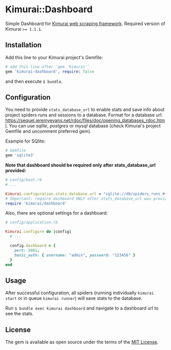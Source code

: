 # Kimurai::Dashboard

Simple Dashboard for [Kimurai web scraping framework](https://github.com/vifreefly/kimuraframework). Required version of Kimurai `>= 1.1.1`.

## Installation
Add this line to your Kimurai project's Gemfile:

```ruby
# add this line after `gem 'kimurai'`
gem 'kimurai-dashboard', require: false
```

and then execute `$ bundle`.

## Configuration
You need to provide `stats_database_url` to enable stats and save info about project spiders runs and sessions to a database. Format for a database url: https://sequel.jeremyevans.net/rdoc/files/doc/opening_databases_rdoc.html. You can use _sqlite_, _postgres_ or _mysql_ database (check Kimurai's project Gemfile and uncomment preferred gem).

Example for SQlite:

```ruby
# Gemfile
gem 'sqlite3'
```

**Note that dashboard should be required only after stats_database_url provided:**

```ruby
# config/boot.rb
# ...

Kimurai.configuration.stats_database_url = "sqlite://db/spiders_runs_#{Kimurai.env}.sqlite3"
# Important: require dashboard ONLY after stats_database_url was provided:
require 'kimurai/dashboard'
```

Also, there are optional settings for a dashboard:

```ruby
# config/application.rb

Kimurai.configure do |config|
  # ...

  config.dashboard = {
    port: 3001,
    basic_auth: { username: "admin", password: "123456" }
  }
end
```

## Usage
After successful configuration, all spiders (running individually `kimurai start` or in queue `kimurai runner`) will save stats to the database.

Run `$ bundle exec kimurai dashboard` and navigate to a dashboard url to see the stats.

## License
The gem is available as open source under the terms of the [MIT License](https://opensource.org/licenses/MIT).
